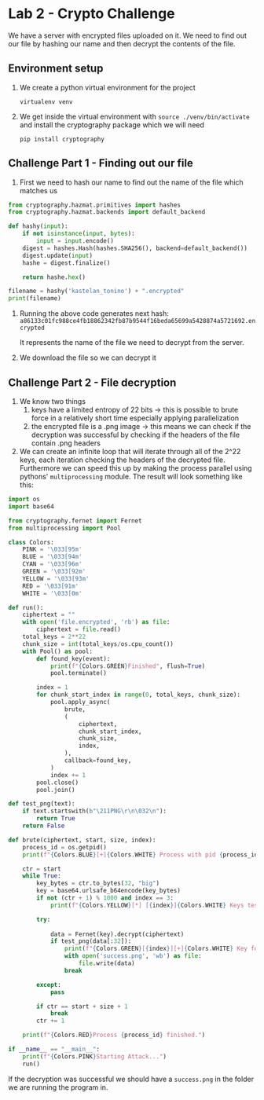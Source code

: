 # Lab 2 - Crypto Challenge

We have a server with encrypted files uploaded on it. We need to find out our file by hashing our name and then decrypt the contents of the file.

## Environment setup

1. We create a python virtual environment for the project
    
    `virtualenv venv`
    
2. We get inside the virtual environment with `source ./venv/bin/activate` and install the cryptography package which we will need
    
    `pip install cryptography`
    

## Challenge Part 1 - Finding out our file

1. First we need to hash our name to find out the name of the file which matches us

```python
from cryptography.hazmat.primitives import hashes
from cryptography.hazmat.backends import default_backend

def hashy(input):
    if not isinstance(input, bytes):
        input = input.encode()
    digest = hashes.Hash(hashes.SHA256(), backend=default_backend())
    digest.update(input)
    hashe = digest.finalize()

    return hashe.hex()

filename = hashy('kastelan_tonino') + ".encrypted"
print(filename)
```

1. Running the above code generates next hash: `a86133c01fc988ce4fb18862342fb87b9544f16beda65699a5428874a5721692.encrypted`
    
    It represents the name of the file we need to decrypt from the server.
    
2. We download the file so we can decrypt it

## Challenge Part 2 - File decryption

1. We know two things
    1. keys have a limited entropy of 22 bits → this is possible to brute force in a relatively short time especially applying parallelization
    2. the encrypted file is a .png image → this means we can check if the decryption was successful by checking if the headers of the file contain .png headers
2. We can create an infinite loop that will iterate through all of the 2^22 keys, each iteration checking the headers of the decrypted file. Furthermore we can speed this up by making the process parallel using pythons' `multiprocessing` module. The result will look something like this:

```python
import os
import base64

from cryptography.fernet import Fernet
from multiprocessing import Pool

class Colors:
    PINK = '\033[95m'
    BLUE = '\033[94m'
    CYAN = '\033[96m'
    GREEN = '\033[92m'
    YELLOW = '\033[93m'
    RED = '\033[91m'
    WHITE = '\033[0m'

def run():
    ciphertext = ""
    with open('file.encrypted', 'rb') as file:
        ciphertext = file.read()
    total_keys = 2**22
    chunk_size = int(total_keys/os.cpu_count())
    with Pool() as pool:
        def found_key(event):
            print(f"{Colors.GREEN}Finished", flush=True)
            pool.terminate()

        index = 1
        for chunk_start_index in range(0, total_keys, chunk_size):
            pool.apply_async(
                brute,
                (
                    ciphertext, 
                    chunk_start_index,
                    chunk_size,
                    index,
                ),
                callback=found_key,
            )
            index += 1
        pool.close()
        pool.join()

def test_png(text):
    if text.startswith(b"\211PNG\r\n\032\n"):
        return True
    return False

def brute(ciphertext, start, size, index):
    process_id = os.getpid()
    print(f"{Colors.BLUE}[+]{Colors.WHITE} Process with pid {process_id} started (index: {index}) - Chunk: {start} - {start + size}")

    ctr = start    
    while True:
        key_bytes = ctr.to_bytes(32, "big")
        key = base64.urlsafe_b64encode(key_bytes)
        if not (ctr + 1) % 1000 and index == 3:
            print(f"{Colors.YELLOW}[*] [{index}]{Colors.WHITE} Keys tested: {ctr+1:,}", end="\r")

        try:
            
            data = Fernet(key).decrypt(ciphertext)
            if test_png(data[:32]):
                print(f"{Colors.GREEN}[{index}][+]{Colors.WHITE} Key found: {key}")
                with open('success.png', 'wb') as file:
                    file.write(data)
                break        

        except:
            pass

        if ctr == start + size + 1
            break
        ctr += 1

    print(f"{Colors.RED}Process {process_id} finished.")

if __name__ == "__main__":
    print(f"{Colors.PINK}Starting Attack...")
    run()
```

If the decryption was successful we should have a `success.png` in the folder we are running the program in.
